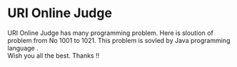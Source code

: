 # URI Online Judge
URI Online Judge has many programming problem. Here is sloution of problem from No 1001 to 1021. This problem is sovled by Java programming language .  
Wish you all the best. Thanks !!
